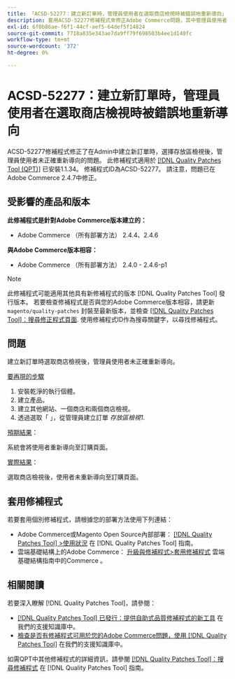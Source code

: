 ```yaml
---
title: 「ACSD-52277：建立新訂單時，管理員使用者在選取商店檢視時被錯誤地重新導向」
description: 套用ACSD-52277修補程式來修正Adobe Commerce問題，其中管理員使用者在Admin中建立新訂單時，在選取存放區檢視後未正確重新導向。
exl-id: 6f0b86ae-f6f1-44cf-aef5-64def5f14824
source-git-commit: 7718a835e343ae7da9ff79f690503b4ee1d140fc
workflow-type: tm+mt
source-wordcount: '372'
ht-degree: 0%

---
```


# ACSD-52277：建立新訂單時，管理員使用者在選取商店檢視時被錯誤地重新導向

ACSD-52277修補程式修正了在Admin中建立新訂單時，選擇存放區檢視後，管理員使用者未正確重新導向的問題。 此修補程式適用於 [[!DNL Quality Patches Tool (QPT)]](/help/announcements/adobe-commerce-announcements/magento-quality-patches-released-new-tool-to-self-serve-quality-patches.md) 已安裝1.1.34。 修補程式ID為ACSD-52277。 請注意，問題已在Adobe Commerce 2.4.7中修正。

## 受影響的產品和版本

**此修補程式是針對Adobe Commerce版本建立的：**

* Adobe Commerce （所有部署方法） 2.4.4、2.4.6

**與Adobe Commerce版本相容：**

* Adobe Commerce （所有部署方法） 2.4.0 - 2.4.6-p1

>[!NOTE]
>
>此修補程式可能適用其他具有新修補程式的版本 [!DNL Quality Patches Tool] 發行版本。 若要檢查修補程式是否與您的Adobe Commerce版本相容，請更新 `magento/quality-patches` 封裝至最新版本，並檢查 [[!DNL Quality Patches Tool]：搜尋修正程式頁面](https://experienceleague.adobe.com/tools/commerce-quality-patches/index.html). 使用修補程式ID作為搜尋關鍵字，以尋找修補程式。

## 問題

建立新訂單時選取商店檢視後，管理員使用者未正確重新導向。

<u>要再現的步驟</u>

1. 安裝乾淨的執行個體。
1. 建立產品。
1. 建立其他網站、一個商店和兩個商店檢視。
1. 透過選取「 」，從管理員建立訂單 *存放區檢視1*.

<u>預期結果</u>：

系統會將使用者重新導向至訂購頁面。

<u>實際結果</u>：

選取商店檢視後，使用者未重新導向至訂購頁面。

## 套用修補程式

若要套用個別修補程式，請根據您的部署方法使用下列連結：

* Adobe Commerce或Magento Open Source內部部署： [[!DNL Quality Patches Tool] >使用狀況](https://experienceleague.adobe.com/docs/commerce-operations/tools/quality-patches-tool/usage.html) 在 [!DNL Quality Patches Tool] 指南。
* 雲端基礎結構上的Adobe Commerce： [升級與修補程式>套用修補程式](https://experienceleague.adobe.com/docs/commerce-cloud-service/user-guide/develop/upgrade/apply-patches.html) 雲端基礎結構指南中的Commerce 。

## 相關閱讀

若要深入瞭解 [!DNL Quality Patches Tool]，請參閱：

* [[!DNL Quality Patches Tool] 已發行：提供自助式品質修補程式的新工具](/help/announcements/adobe-commerce-announcements/magento-quality-patches-released-new-tool-to-self-serve-quality-patches.md) 在我們的支援知識庫中。
* [檢查是否有修補程式可用於您的Adobe Commerce問題，使用 [!DNL Quality Patches Tool]](/help/support-tools/patches-available-in-qpt-tool/check-patch-for-magento-issue-with-magento-quality-patches.md) 在我們的支援知識庫中。

如需QPT中其他修補程式的詳細資訊，請參閱 [[!DNL Quality Patches Tool]：搜尋修補程式](https://experienceleague.adobe.com/tools/commerce-quality-patches/index.html) 在 [!DNL Quality Patches Tool] 指南。
